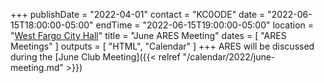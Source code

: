 +++
publishDate = "2022-04-01"
contact = "KC0ODE"
date = "2022-06-15T18:00:00-05:00"
endTime = "2022-06-15T19:00:00-05:00"
location = "[West Fargo City Hall](/places/west-fargo-city-hall/)"
title = "June ARES Meeting"
dates = [ "ARES Meetings" ]
outputs = [ "HTML", "Calendar" ]
+++
ARES will be discussed during the 
[June Club Meeting]({{< relref "/calendar/2022/june-meeting.md" >}})
